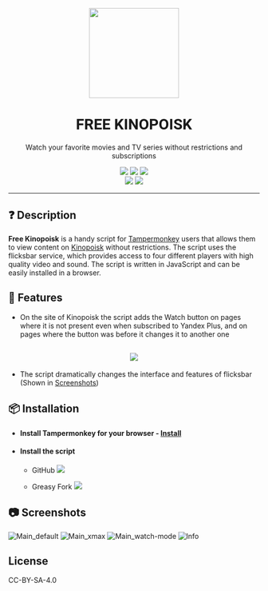 <link href="https://fonts.googleapis.com/css2?family=Roboto:wght@700&display=swap" rel="stylesheet">

<p align='center'>
    <img src='https://i.imgur.com/8tIrTZC.png' style='width: 180px'>
    <h1 align='center' style='display: block; margin-top: 35px; font-size: 30px; font-family: "Roboto", sans-serif;'>FREE KINOPOISK</h1>
    <p align='center'>Watch your favorite movies and TV series without restrictions and subscriptions</p>
</p>

<p align='center'>
  <a href='https://github.com/ecXbe/Free-Kinopoisk/blob/main/README.en.md'><img src='https://img.shields.io/badge/readme-English-darkblue?style=for-the-badge'></a>
  <a href='https://github.com/ecXbe/Free-Kinopoisk/commits/main/Free%20kinopoisk.user.js'><img src="https://img.shields.io/badge/dynamic/json?query=version&url=https%3A%2F%2Fraw.githubusercontent.com%2FecXbe%2FFree-Kinopoisk%2Fmain%2Fconfig.json&label=version&color=%2314b8b8&style=for-the-badge"></a>
  <a href='https://github.com/ecXbe/Free-Kinopoisk/blob/main/README.md'><img src='https://img.shields.io/badge/readme-Russian-darkred?style=for-the-badge'></a>
  <br>
  <a href='https://greasyfork.org/ru/scripts/461423-free-kinopoisk'><img src='https://img.shields.io/greasyfork/dt/461423?style=flat-square&label=Downloads&color=lightpink'></a>
  <a href='https://t.me/Free_kinopoisk_by_ezX'><img src='https://img.shields.io/badge/Telegram-Channel-lightblue?style=flat-square&logo=telegram'></a>
</p>

---

## ❓ Description

**Free Kinopoisk** is a handy script for [Tampermonkey](https://www.tampermonkey.net/) users that allows them to view content on [Kinopoisk](https://www.kinopoisk.ru) without restrictions. The script uses the flicksbar service, which provides access to four different players with high quality video and sound. The script is written in JavaScript and can be easily installed in a browser.

## 🦾 Features

- On the site of Kinopoisk the script adds the Watch button on pages where it is not present even when subscribed to Yandex Plus, and on pages where the button was before it changes it to another one

<h2 align='center'>
    <img src='https://i.imgur.com/l0Im2RM.png'>
</h2>

- The script dramatically changes the interface and features of flicksbar (Shown in <a href='#-screenshots'>Screenshots</a>)

## 📦 Installation

- #### Install Tampermonkey for your browser - [Install](https://www.tampermonkey.net/index.php?locale=ru)
   
- #### Install the script
  - GitHub
    <a href='https://github.com/ecXbe/cps/raw/main/Free%20kinopoisk.user.js'>
      <img src='https://img.shields.io/badge/Install-darkblue'>
    </a>
    
  - Greasy Fork
    <a href='https://greasyfork.org/ru/scripts/461423-free-kinopoisk'>
      <img src='https://img.shields.io/badge/Install-blue'>
    </a>

## 📷 Screenshots

![Main_default](https://i.imgur.com/xuRwOi2.png)
![Main_xmax](https://i.imgur.com/MSxTxUV.png)
![Main_watch-mode](https://i.imgur.com/EuTF4Qs.png)
![Info](https://i.imgur.com/Swsa2oP.png)

## License

CC-BY-SA-4.0